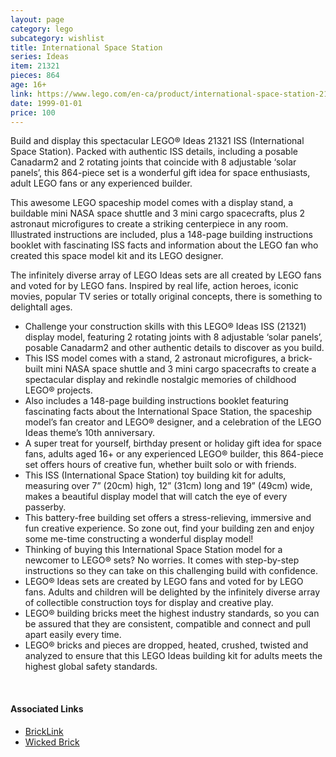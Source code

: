 ```yaml
---
layout: page
category: lego
subcategory: wishlist
title: International Space Station
series: Ideas
item: 21321
pieces: 864
age: 16+
link: https://www.lego.com/en-ca/product/international-space-station-21321
date: 1999-01-01
price: 100
---
```


Build and display this spectacular LEGO® Ideas 21321 ISS (International Space Station). Packed with authentic ISS details, including a posable Canadarm2 and 2 rotating joints that coincide with 8 adjustable ‘solar panels’, this 864-piece set is a wonderful gift idea for space enthusiasts, adult LEGO fans or any experienced builder.

This awesome LEGO spaceship model comes with a display stand, a buildable mini NASA space shuttle and 3 mini cargo spacecrafts, plus 2 astronaut microfigures to create a striking centerpiece in any room. Illustrated instructions are included, plus a 148-page building instructions booklet with fascinating ISS facts and information about the LEGO fan who created this space model kit and its LEGO designer.

The infinitely diverse array of LEGO Ideas sets are all created by LEGO fans and voted for by LEGO fans. Inspired by real life, action heroes, iconic movies, popular TV series or totally original concepts, there is something to delightall ages.

* Challenge your construction skills with this LEGO® Ideas ISS (21321) display model, featuring 2 rotating joints with 8 adjustable ‘solar panels’, posable Canadarm2 and other authentic details to discover as you build.
* This ISS model comes with a stand, 2 astronaut microfigures, a brick-built mini NASA space shuttle and 3 mini cargo spacecrafts to create a spectacular display and rekindle nostalgic memories of childhood LEGO® projects.
* Also includes a 148-page building instructions booklet featuring fascinating facts about the International Space Station, the spaceship model’s fan creator and LEGO® designer, and a celebration of the LEGO Ideas theme’s 10th anniversary.
* A super treat for yourself, birthday present or holiday gift idea for space fans, adults aged 16+ or any experienced LEGO® builder, this 864-piece set offers hours of creative fun, whether built solo or with friends.
* This ISS (International Space Station) toy building kit for adults, measuring over 7” (20cm) high, 12” (31cm) long and 19” (49cm) wide, makes a beautiful display model that will catch the eye of every passerby.
* This battery-free building set offers a stress-relieving, immersive and fun creative experience. So zone out, find your building zen and enjoy some me-time constructing a wonderful display model!
* Thinking of buying this International Space Station model for a newcomer to LEGO® sets? No worries. It comes with step-by-step instructions so they can take on this challenging build with confidence.
* LEGO® Ideas sets are created by LEGO fans and voted for by LEGO fans. Adults and children will be delighted by the infinitely diverse array of collectible construction toys for display and creative play.
* LEGO® building bricks meet the highest industry standards, so you can be assured that they are consistent, compatible and connect and pull apart easily every time.
* LEGO® bricks and pieces are dropped, heated, crushed, twisted and analyzed to ensure that this LEGO Ideas building kit for adults meets the highest global safety standards.

<br>

#### Associated Links

* [BrickLink](https://www.bricklink.com/v2/catalog/catalogitem.page?S=21321-1)
* [Wicked Brick](https://www.wickedbrick.com/en-ca/products/display-solutions-for-lego-ideas-international-space-station-21321)
